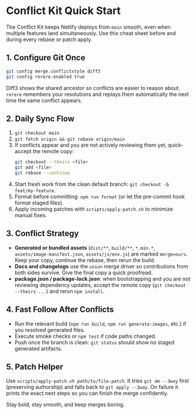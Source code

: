 # Conflict Kit Quick Start

The Conflict Kit keeps Netlify deploys from `main` smooth, even when multiple features land simultaneously. Use this cheat sheet before and during every rebase or patch apply.

## 1. Configure Git Once

```bash
git config merge.conflictstyle diff3
git config rerere.enabled true
```

Diff3 shows the shared ancestor so conflicts are easier to reason about. `rerere` remembers your resolutions and replays them automatically the next time the same conflict appears.

## 2. Daily Sync Flow

1. `git checkout main`
2. `git fetch origin && git rebase origin/main`
3. If conflicts appear and you are not actively reviewing them yet, quick-accept the remote copy:
   ```bash
   git checkout --theirs <file>
   git add <file>
   git rebase --continue
   ```
4. Start fresh work from the clean default branch: `git checkout -b feat/my-feature`.
5. Format before committing: `npm run format` (or let the pre-commit hook format staged files).
6. Apply incoming patches with `scripts/apply-patch.sh` to minimize manual fixes.

## 3. Conflict Strategy

- **Generated or bundled assets** (`dist/**`, `build/**`, `*.min.*`, `assets/image-manifest.json`, `assets/js/env.js`) are marked `merge=ours`. Keep your copy, continue the rebase, then rerun the build.
- **Docs and changelogs** use the `union` merge driver so contributions from both sides survive. Give the final copy a quick proofread.
- **package.json / package-lock.json**: when bootstrapping and you are not reviewing dependency updates, accept the remote copy (`git checkout --theirs ...`) and rerun `npm install`.

## 4. Fast Follow After Conflicts

- Run the relevant build (`npm run build`, `npm run generate:images`, etc.) if you resolved generated files.
- Execute smoke checks or `npm test` if code paths changed.
- Push once the branch is clean: `git status` should show no staged generated artifacts.

## 5. Patch Helper

Use `scripts/apply-patch.sh path/to/file.patch`. It tries `git am --3way` first (preserving authorship) and falls back to `git apply --3way`. On failure it prints the exact next steps so you can finish the merge confidently.

Stay bold, stay smooth, and keep merges boring.
